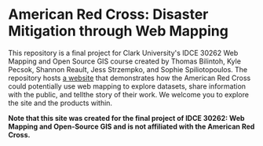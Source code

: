 # American Red Cross: Disaster Mitigation through Web Mapping

This repository is a final project for Clark University's IDCE 30262 Web Mapping and Open Source GIS course created by Thomas Bilintoh, Kyle Pecsok, Shannon Reault, Jess Strzempko, and Sophie Spiliotopoulos. The repository hosts [a website](https://sophspilio.github.io/30262_redcross/index.html) that demonstrates how the American Red Cross could potentially use web mapping to explore datasets, share information with the public, and tellthe story of their work. We welcome you to explore the site and the products within.

**Note that this site was created for the final project of IDCE 30262: Web Mapping and Open-Source GIS and is not affiliated with the American Red Cross.**
